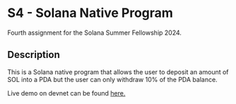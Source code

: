 # S4 - Solana Native Program

Fourth assignment for the Solana Summer Fellowship 2024.

## Description

This is a Solana native program that allows the user to deposit an amount of SOL into a PDA but the user can only withdraw 10% of the PDA balance.

Live demo on devnet can be found [here.]("")
